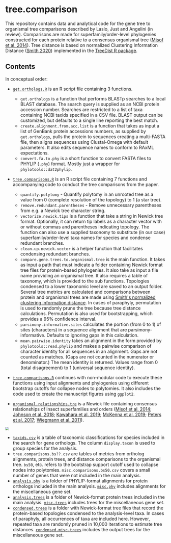 # tree.comparison
This repository contains data and analytical code for the gene tree to organismal tree comparisons described by Laslo, Just and Angelini (in review). Comparisons are made for superfamily/order-level phylogenies constructed for each protein relative to a consensus organismal tree ([Misof et al. 2014](https://www.science.org/doi/10.1126/science.1257570)). Tree distance is based on normalized Clustering Information Distance ([Smith 2020](https://doi.org/10.1093/bioinformatics/btaa614)) implemented in the [TreeDist R package](https://github.com/ms609/TreeDist#treedist).

## Contents
In conceptual order:
- [`get.orthologs.R`](https://github.com/aphanotus/tree.comparison/blob/main/get.orthologs.R) is an R script file containing 3 functions. 
  - `get.orthologs` is a function that performs BLASTp searches to a local BLAST database. The search query is supplied as an NCBI protein accession number. Searches are restricted to a list of taxa containing NCBI taxids specified in a CSV file. BLAST output can be customized, but defaults to a single line reporting the best match.
  - `create.alignment.from.acc.list` is a function that takes as input a list of GenBank protein accessions numbers, as supplied by `get.orthologs`, pulls the protein to sequences creating a multi-FASTA file, then aligns sequences using Clustal-Omega with default parameters. It also edits sequence names to conform to RAxML expectations.
  - `convert.fa.to.phy` is a short function to convert FASTA files to PHYLIP (`.phy`) format. Mostly just a wrapper for `phylotools::dat2phylip`.

- [`tree.comparisons.R`](https://github.com/aphanotus/tree.comparison/blob/main/tree.comparisons.R) is an R script file containing 7 functions and accompanying code to conduct the tree comparisons from the paper.
  - `quantify.polytomy` - Quantify polytomy in an unrooted tree as a value from 0 (complete resolution of the topology) to 1 (a star tree).
  - `remove.redundant.parentheses` - Remove unnecessary parentheses from e.g. a Newick tree character string.
  - `vectorize.newick.tips` is a function that take a string in Newick tree format. Optionally, it can return tip labels as a character vector with or without commas and parentheses indicating topology. The function can also use a supplied taxonomy to substitute (in our case) superfamily/order-level taxa names for species and condense redundant branches.
  - `clean.up.newick.vector` is a helper function that facilitates condensing redundant branches. 
  - `compare.gene.trees.to.organismal.tree` is the main function. It takes as input a path that must indicate a folder containing Newick format tree files for protein-based phylogenies. It also take as input a file name providing an organismal tree. It also requires a table of taxonomy, which is provided to the sub functions. Topologies condensed to a lower taxonomic level are saved to an output folder. Several tree metrics are calculated and comparisons between protein and organismal trees are made using [Smith's normalized clustering information distance](https://ms609.github.io/TreeDist/).  In cases of paraphyly, permutation is used to randomly prune the tree because tree distance calculations. Permutation is also used for bootstrapping, which provides a 95% confidence interval.
  - `parsimony.informative.sites` calculates the portion (from 0 to 1) of sites (characters) in a sequence alignment that are parsimony-informative. Defaults to ignoring gaps in this calculation.
  - `mean.pairwise.identity` takes an alignment in the form provided by `phylotools::read.phylip` and makes a pairwise comparison of character identity for all sequences in an alignment. Gaps are not counted as matches. (Gaps are not counted in the numerator or denominator.) The mean identity is returned. Values range from 0 (total disagreement) to 1 (universal sequence identity).
- [`tree.comparisons.R`](https://github.com/aphanotus/tree.comparison/blob/main/tree.comparisons.R) continues with non-modular code to execute these functions using input alignments and phylogenies using different bootstrap cutoffs for collapse nodes to polytomies. It also includes the code used to create the manuscript figures using `ggplot2`.

- [`organismal.relationships.tre`](https://github.com/aphanotus/tree.comparison/blob/main/organismal.relationships.tre) is a Newick file containing consensus relationships of insect superfamilies and orders  ([Misof et al. 2014](https://www.science.org/doi/10.1126/science.1257570); [Johnson et al. 2018](https://www.pnas.org/content/115/50/12775); [Kawahara et al. 2019](https://www.pnas.org/content/116/45/22657); [McKenna et al. 2019](https://www.pnas.org/content/116/49/24729); [Peters et al. 2017](https://doi.org/10.1016/j.cub.2017.01.027); [Wiegmann et al. 2011](https://www.pnas.org/content/108/14/5690)). 

<img src="https://i.imgur.com/nIc9e9o.png =450x" style="zoom:67%;" />

- [`taxids.csv`](https://github.com/aphanotus/tree.comparison/blob/main/taxids.csv) is a table of taxonomic classifications for species included in the search for gene orthologs. The column `display.taxon` is used to group species for the analysis. 
-  `tree.comparisons.bs??.csv` are tables of metrics from ortholog alignments, protein trees, and distance comparisons to the organismal tree. `bs50`, etc. refers to the bootstrap support cutoff used to collapse nodes into polytomies. `misc.comparisons.bs50.csv` covers a small number of genes that were not included in the main analysis.
- [`analysis.phy`](https://github.com/aphanotus/tree.comparison/tree/main/analysis.phy) is a folder of PHYLIP-format alignments for protein orthologs included in the main analysis. [`misc.phy`](https://github.com/aphanotus/tree.comparison/tree/main/misc.phy) includes alignments for the miscellaneous gene set.
- [`analysis.trees`](https://github.com/aphanotus/tree.comparison/tree/main/analysis.trees) is a folder of Newick-format protein trees included in the main analysis. [`misc.trees`](https://github.com/aphanotus/tree.comparison/tree/main/misc.trees) includes trees for the miscellaneous gene set.
- [`condensed.trees`](https://github.com/aphanotus/tree.comparison/tree/main/condensed.trees) is a folder with Newick-format tree files that record the protein-based topologies condensed to the analysis-level taxa. In cases of paraphyly, all occurrences of taxa are included here. However, repeated taxa are randomly pruned in 10,000 iterations to estimate tree distances. [`condensed.misc.trees`](https://github.com/aphanotus/tree.comparison/tree/main/condensed.misc.trees) includes the output trees for the miscellaneous gene set.

